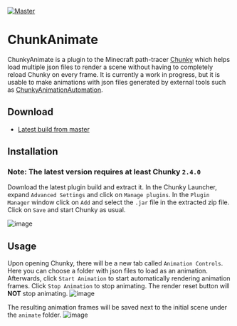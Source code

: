 [![Master](https://github.com/ThatRedox/ChunkyAnimation/actions/workflows/master.yml/badge.svg?branch=master)](https://github.com/ThatRedox/ChunkyAnimation/actions/workflows/master.yml)

# ChunkAnimate
ChunkyAnimate is a plugin to the Minecraft path-tracer [Chunky](https://github.com/chunky-dev/chunky) which helps load
multiple json files to render a scene without having to completely reload Chunky on every frame. It is currently
a work in progress, but it is usable to make animations with json files generated by external tools such as 
[ChunkyAnimationAutomation](https://github.com/jackjt8/ChunkyAnimationAutomation).

## Download
* [Latest build from master](https://nightly.link/ThatRedox/ChunkyAnimation/workflows/master/master/ChunkyAnimatePlugin.zip)

## Installation
### Note: The latest version requires at least Chunky `2.4.0`
Download the latest plugin build and extract it. In the Chunky Launcher, expand `Advanced Settings` and click on 
`Manage plugins`. In the `Plugin Manager` window click on `Add` and select the `.jar` file in the extracted zip file. 
Click on `Save` and start Chunky as usual.

![image](https://user-images.githubusercontent.com/42661490/131207533-99f55041-5a2b-401f-979d-875d51971be1.png)
## Usage
Upon opening Chunky, there will be a new tab called `Animation Controls`. Here you can choose a folder with json files
to load as an animation. Afterwards, click `Start Animation` to start automatically rendering animation frames. Click
`Stop Animation` to stop animating. The render reset button will **NOT** stop animating.
![image](https://user-images.githubusercontent.com/42661490/131207357-d5a5fe74-8bc5-4a95-be53-2922bfa41f81.png)

The resulting animation frames will be saved next to the initial scene under the `animate` folder.
![image](https://user-images.githubusercontent.com/42661490/131207367-c7aabbb2-c0da-4e31-89a4-6de193ecd587.png)
